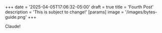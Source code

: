 +++
date = '2025-04-05T17:06:32-05:00'
draft = true
title = 'Fourth Post'
description = 'This is subject to change!'
[params]
    image = '/images/bytes-guide.png'
+++

Claude!